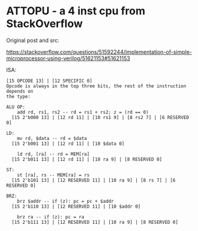 # ATTOPU - a 4 inst cpu from StackOverflow

Original post and src:

https://stackoverflow.com/questions/51592244/implementation-of-simple-microprocessor-using-verilog/51621153#51621153

ISA:

```
[15 OPCODE 13] | [12 SPECIFIC 0]
Opcode is always in the top three bits, the rest of the instruction depends on
the type:

ALU OP:
    add rd, rs1, rs2 -- rd = rs1 + rs2; z = (rd == 0)
  [15 2'b000 13] | [12 rd 11] | [10 rs1 9] | [8 rs2 7] | [6 RESERVED 0]

LD:
    mv rd, $data -- rd = $data
  [15 2'b001 13] | [12 rd 11] | [10 $data 0]

    ld rd, [ra] -- rd = MEM[ra]
  [15 2'b011 13] | [12 rd 11] | [10 ra 9] | [8 RESERVED 0]

ST:
    st [ra], rs -- MEM[ra] = rs
  [15 2'b101 13] | [12 RESERVED 11] | [10 ra 9] | [8 rs 7] | [6 RESERVED 0]

BRZ:
    brz $addr -- if (z): pc = pc + $addr
  [15 2'b110 13] | [12 RESERVED 11] | [10 $addr 0]

    brz ra -- if (z): pc = ra
  [15 2'b111 13] | [12 RESERVED 11] | [10 ra 9] | [8 RESERVED 0]
```
